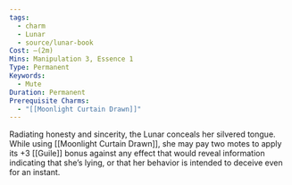 ```yaml
---
tags:
  - charm
  - Lunar
  - source/lunar-book
Cost: —(2m)
Mins: Manipulation 3, Essence 1
Type: Permanent
Keywords:
  - Mute
Duration: Permanent
Prerequisite Charms:
  - "[[Moonlight Curtain Drawn]]"
---
```

Radiating honesty and sincerity, the Lunar conceals her silvered tongue. While using [[Moonlight Curtain Drawn]], she may pay two motes to apply its +3 [[Guile]] bonus against any effect that would reveal information indicating that she’s lying, or that her behavior is intended to deceive even for an instant.